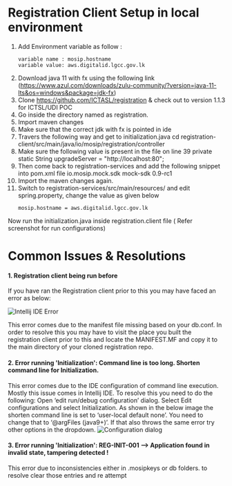 # Registration Client Setup in local environment 
 
1. Add Environment variable as follow : 
	```
	variable name : mosip.hostname
	variable value: aws.digitalid.lgcc.gov.lk
	```
2. Download java 11 with fx using the following link (https://www.azul.com/downloads/zulu-community/?version=java-11-lts&os=windows&package=jdk-fx)
3. Clone https://github.com/ICTASL/registration & check out to version 1.1.3 for ICTSL/UDI POC
4. Go inside the directory named as registration.
5. Import maven changes
6. Make sure that the correct jdk with fx is pointed in ide
7. Travers the following way and get to initialization.java
cd registration-client/src/main/java/io/mosip/registration/controller
8. Make sure the following value is present in the file on line 39
private static String upgradeServer = "http://localhost:80";
9. Then come back to registration-services and add the following snippet into pom.xml file
	       <dependency>
			<groupId>io.mosip.mock.sdk</groupId>
			<artifactId>mock-sdk</artifactId>
			<version>0.9-rc1</version>
		</dependency>
10. Import the maven changes again.
11. Switch to registration-services/src/main/resources/ and edit spring.property, change the value as given below
	```
	mosip.hostname = aws.digitalid.lgcc.gov.lk
	```
Now run the initialization.java inside registration.client file ( Refer screenshot for run configurations)



# Common Issues & Resolutions


#### 1. Registration client being run before 

If you have ran the Registration client prior to this you may have faced an error as below:

![Intellij IDE Error](https://github.com/ICTASL/UDI-poc/blob/master/documentations/registration_modules_setup/registration_client/local_setup/IntelliJ_Error.png)

This error comes due to the manifest file missing based on your db.conf. 
In order to resolve this you may have to visit the place you built the registration client prior to this and locate the MANIFEST.MF and copy it to the main directory of your cloned registration repo.



#### 2. Error running 'Initialization': Command line is too long. Shorten command line for Initialization.

This error comes due to the IDE configuration of command line execution. Mostly this issue comes in Intellij IDE. To resolve this you need to do the following: 
Open ‘edit run/debug configuration’ dialog.
Select Edit configurations and select Initialization.
As shown in the below image the shorten command line is set to ‘user-local default none’. You need to change that to ‘@argFiles (java9+)’. If that also throws the same error try other options in the dropdown.
![Configuration dialog](https://github.com/ICTASL/UDI-poc/blob/master/documentations/registration_modules_setup/registration_client/local_setup/configuration_dialog.JPG)

#### 3. Error running 'Initialization': REG-INIT-001 --> Application found in invalid state, tampering detected ! 

This error due to inconsistencies either in .mosipkeys or db folders.  to resolve clear those entries and re attempt 
